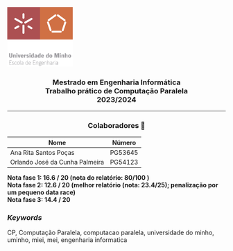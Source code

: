 <img src='EEUM_logo.png' width="30%"/>

<h3 align="center">Mestrado em Engenharia Informática <br> Trabalho prático de Computação Paralela <br> 2023/2024 </h3>

---
<h3 align="center"> Colaboradores &#129309 </h2>

<div align="center">

| Nome                           | Número  |
|--------------------------------|---------|
| Ana Rita Santos Poças          | PG53645 |
| Orlando José da Cunha Palmeira | PG54123 |

</div>

<b> Nota fase 1: 16.6 / 20 (nota do relatório: 80/100 ) </b> <br/>
<b> Nota fase 2: 12.6 / 20 (melhor relatório (nota: 23.4/25); penalização por um pequeno data race) </b> <br/>
<b> Nota fase 3: 14.4 / 20 </b>

<h3><i>Keywords</i></h3>
CP, Computação Paralela, computacao paralela, universidade do minho, uminho, miei, mei, engenharia informatica
